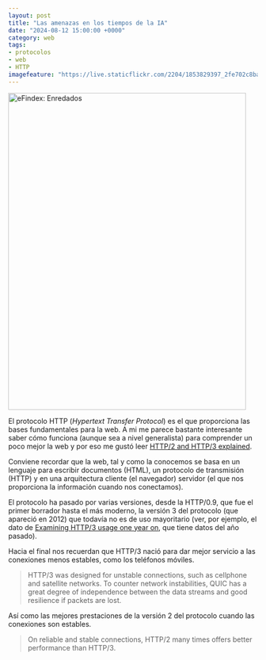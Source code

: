 ```yaml
---
layout: post
title: "Las amenazas en los tiempos de la IA"
date: "2024-08-12 15:00:00 +0000"
category: web
tags:
- protocolos
- web
- HTTP
imagefeature: "https://live.staticflickr.com/2204/1853829397_2fe702c8ba_z.jpg"
---
```


<a data-flickr-embed="true" href="https://www.flickr.com/photos/fernand0/1853829397/in/photolist-3PPmTP-Qkhzvb" title="eFindex: Enredados"><img src="https://live.staticflickr.com/2204/1853829397_2fe702c8ba_z.jpg" width="480" height="640" alt="eFindex: Enredados"/></a><script async src="//embedr.flickr.com/assets/client-code.js" charset="utf-8"></script>

El protocolo HTTP (*Hypertext Transfer Protocol*) es el que proporciona las bases fundamentales para la web. A mi me parece bastante interesante saber cómo funciona (aunque sea a nivel generalista) para comprender un poco mejor la web y por eso me gustó leer [HTTP/2 and HTTP/3 explained](https://alexandrehtrb.github.io/posts/2024/03/http2-and-http3-explained/).

Conviene recordar que la web, tal y como la conocemos se basa en un lenguaje para escribir documentos (HTML), un protocolo de transmisión (HTTP) y en una arquitectura cliente (el navegador) servidor (el que nos proporciona la información cuando nos conectamos).

El protocolo ha pasado por varias versiones, desde la HTTP/0.9, que fue el primer borrador hasta el más moderno, la versión 3 del protocolo (que apareció en 2012) que todavía no es de uso mayoritario (ver, por ejemplo, el dato de [Examining HTTP/3 usage one year on](https://blog.cloudflare.com/http3-usage-one-year-on), que tiene datos del año pasado).

Hacia el final nos recuerdan que HTTP/3 nació para dar mejor servicio a las conexiones menos estables, como los teléfonos móviles.

> HTTP/3 was designed for unstable connections, such as cellphone and satellite networks. To counter network instabilities, QUIC has a great degree of independence between the data streams and good resilience if packets are lost.

Así como las mejores prestaciones de la versión 2 del protocolo cuando las conexiones son estables.

> On reliable and stable connections, HTTP/2 many times offers better performance than HTTP/3.

